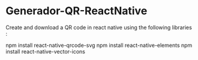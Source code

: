 # Generador-QR-ReactNative

Create and download a QR code in react native
using the following libraries :

npm install react-native-qrcode-svg
npm install react-native-elements
npm install react-native-vector-icons